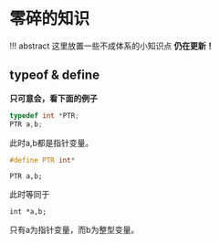 # 零碎的知识
!!! abstract
    这里放置一些不成体系的小知识点
    **仍在更新！**

## typeof & define
**只可意会，看下面的例子**
```c
typedef int *PTR;
PTR a,b;
```
此时a,b都是指针变量。
```c
#define PTR int*
 ```
 ```
PTR a,b;
```
此时等同于
```
int *a,b;
```
只有a为指针变量，而b为整型变量。


